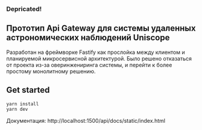 ### Depricated!
## Прототип Api Gateway для системы удаленных астрономических наблюдений Uniscope
Разработан на фреймворке Fastify как прослойка между клиентом и планируемой микросервисной архитектурой.
Было решено отказаться от проекта из-за оверинжениринга системы, и перейти к более простому монолитному решению.

## Get started
```bash
yarn install
yarn dev
```
Документация: http://localhost:1500/api/docs/static/index.html
